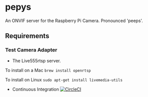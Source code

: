 # pepys
An ONVIF server for the Raspberry Pi Camera. Pronounced 'peeps'.

## Requirements

### Test Camera Adapter

* The Live555rtsp server.

To install on a Mac `brew install openrtsp`

To install on Linux `sudo apt-get install livemedia-utils`

* Continuous Integration
[![CircleCI](https://circleci.com/gh/martin-cowie/pepys.svg?style=shield)](https://circleci.com/gh/martin-cowie/pepys)